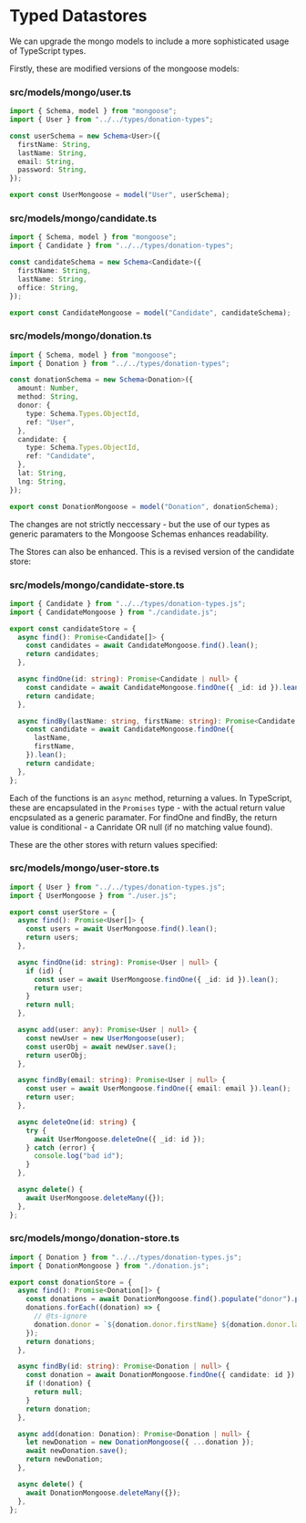 # Typed Datastores

We can upgrade the mongo models to include a more sophisticated usage of TypeScript types.

Firstly, these are modified versions of the mongoose models:

### src/models/mongo/user.ts

~~~typescript
import { Schema, model } from "mongoose";
import { User } from "../../types/donation-types";

const userSchema = new Schema<User>({
  firstName: String,
  lastName: String,
  email: String,
  password: String,
});

export const UserMongoose = model("User", userSchema);
~~~

### src/models/mongo/candidate.ts

~~~typescript
import { Schema, model } from "mongoose";
import { Candidate } from "../../types/donation-types";

const candidateSchema = new Schema<Candidate>({
  firstName: String,
  lastName: String,
  office: String,
});

export const CandidateMongoose = model("Candidate", candidateSchema);
~~~

### src/models/mongo/donation.ts

~~~typescript
import { Schema, model } from "mongoose";
import { Donation } from "../../types/donation-types";

const donationSchema = new Schema<Donation>({
  amount: Number,
  method: String,
  donor: {
    type: Schema.Types.ObjectId,
    ref: "User",
  },
  candidate: {
    type: Schema.Types.ObjectId,
    ref: "Candidate",
  },
  lat: String,
  lng: String,
});

export const DonationMongoose = model("Donation", donationSchema);
~~~

The changes are not strictly neccessary - but the use of our types as generic paramaters to the Mongoose Schemas enhances readability.

The Stores can also be enhanced. This is a revised version of the candidate store:

### src/models/mongo/candidate-store.ts

~~~typescript
import { Candidate } from "../../types/donation-types.js";
import { CandidateMongoose } from "./candidate.js";

export const candidateStore = {
  async find(): Promise<Candidate[]> {
    const candidates = await CandidateMongoose.find().lean();
    return candidates;
  },

  async findOne(id: string): Promise<Candidate | null> {
    const candidate = await CandidateMongoose.findOne({ _id: id }).lean();
    return candidate;
  },

  async findBy(lastName: string, firstName: string): Promise<Candidate | null> {
    const candidate = await CandidateMongoose.findOne({
      lastName,
      firstName,
    }).lean();
    return candidate;
  },
};
~~~

Each of the functions is an `async` method, returning a values. In TypeScript, these are encapsulated in the `Promises` type - with the actual return value encpsulated as a generic paramater. For findOne and findBy, the return value is conditional - a Canridate OR null (if no matching value found).

These are the other stores with return values specified:

### src/models/mongo/user-store.ts

~~~typescript
import { User } from "../../types/donation-types.js";
import { UserMongoose } from "./user.js";

export const userStore = {
  async find(): Promise<User[]> {
    const users = await UserMongoose.find().lean();
    return users;
  },

  async findOne(id: string): Promise<User | null> {
    if (id) {
      const user = await UserMongoose.findOne({ _id: id }).lean();
      return user;
    }
    return null;
  },

  async add(user: any): Promise<User | null> {
    const newUser = new UserMongoose(user);
    const userObj = await newUser.save();
    return userObj;
  },

  async findBy(email: string): Promise<User | null> {
    const user = await UserMongoose.findOne({ email: email }).lean();
    return user;
  },

  async deleteOne(id: string) {
    try {
      await UserMongoose.deleteOne({ _id: id });
    } catch (error) {
      console.log("bad id");
    }
  },

  async delete() {
    await UserMongoose.deleteMany({});
  },
};
~~~

### src/models/mongo/donation-store.ts

~~~typescript
import { Donation } from "../../types/donation-types.js";
import { DonationMongoose } from "./donation.js";

export const donationStore = {
  async find(): Promise<Donation[]> {
    const donations = await DonationMongoose.find().populate("donor").populate("candidate").lean();
    donations.forEach((donation) => {
      // @ts-ignore
      donation.donor = `${donation.donor.firstName} ${donation.donor.lastName}`;
    });
    return donations;
  },

  async findBy(id: string): Promise<Donation | null> {
    const donation = await DonationMongoose.findOne({ candidate: id });
    if (!donation) {
      return null;
    }
    return donation;
  },

  async add(donation: Donation): Promise<Donation | null> {
    let newDonation = new DonationMongoose({ ...donation });
    await newDonation.save();
    return newDonation;
  },

  async delete() {
    await DonationMongoose.deleteMany({});
  },
};
~~~
